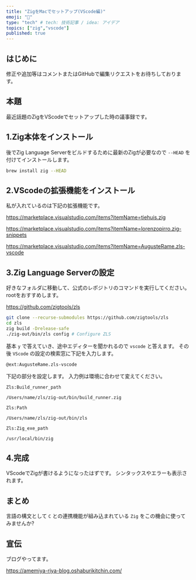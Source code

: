 ```yaml
---
title: "ZigをMacでセットアップ(VScode編)"
emoji: "💬"
type: "tech" # tech: 技術記事 / idea: アイデア
topics: ["zig","vscode"]
published: true
---
```


## はじめに

修正や追加等はコメントまたはGitHubで編集リクエストをお待ちしております。

## 本題

最近話題のZigをVScodeでセットアップした時の議事録です。

## 1.Zig本体をインストール

後でZig Language Serverをビルドするために最新のZigが必要なので `--HEAD` を付けてインストールします。

```bash
brew install zig --HEAD
```

## 2.VScodeの拡張機能をインストール

私が入れているのは下記の拡張機能です。

https://marketplace.visualstudio.com/items?itemName=tiehuis.zig

https://marketplace.visualstudio.com/items?itemName=lorenzopirro.zig-snippets

https://marketplace.visualstudio.com/items?itemName=AugusteRame.zls-vscode

## 3.Zig Language Serverの設定

好きなフォルダに移動して、公式のレポジトリのコマンドを実行してください。
rootをおすすめします。

https://github.com/zigtools/zls

```bash
git clone --recurse-submodules https://github.com/zigtools/zls
cd zls
zig build -Drelease-safe
./zig-out/bin/zls config # Configure ZLS
```

基本 `y` で答えていき、途中エディターを聞かれるので `vscode` と答えます。
その後 `VScode` の設定の検索窓に下記を入力します。

```text
@ext:AugusteRame.zls-vscode
```

下記の部分を設定します。
入力例は環境に合わせて変えてください。

```text
Zls:Build_runner_path

/Users/name/zls/zig-out/bin/build_runner.zig

Zls:Path

/Users/name/zls/zig-out/bin/zls

Zls:Zig_exe_path

/usr/local/bin/zig
```

## 4.完成

VScodeでZigが書けるようになったはずです。
シンタックスやエラーも表示されます。

## まとめ

言語の構文として `C` との連携機能が組み込まれている `Zig` をこの機会に使ってみませんか?

## 宣伝

ブログやってます。

https://amemiya-riya-blog.oshaburikitchin.com/
